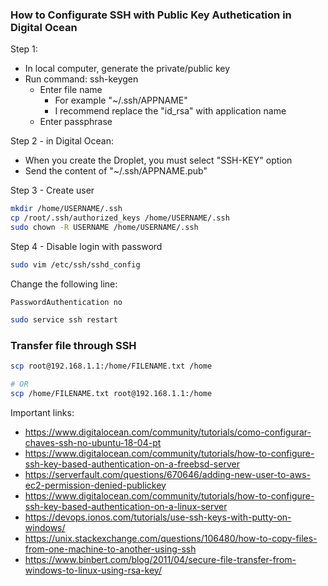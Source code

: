 ### How to Configurate SSH with Public Key Authetication in Digital Ocean

Step 1:

- In local computer, generate the private/public key
- Run command: ssh-keygen
  - Enter file name
    - For example "~/.ssh/APPNAME"
    - I recommend replace the "id_rsa" with application name
  - Enter passphrase

Step 2 - in Digital Ocean:

- When you create the Droplet, you must select "SSH-KEY" option
- Send the content of "~/.ssh/APPNAME.pub"

Step 3 - Create user

```sh
mkdir /home/USERNAME/.ssh
cp /root/.ssh/authorized_keys /home/USERNAME/.ssh
sudo chown -R USERNAME /home/USERNAME/.ssh
```

Step 4 - Disable login with password

```sh
sudo vim /etc/ssh/sshd_config
```

Change the following line:

```
PasswordAuthentication no
```

```sh
sudo service ssh restart
```

### Transfer file through SSH

```sh
scp root@192.168.1.1:/home/FILENAME.txt /home

# OR
scp /home/FILENAME.txt root@192.168.1.1:/home
```

Important links:

- https://www.digitalocean.com/community/tutorials/como-configurar-chaves-ssh-no-ubuntu-18-04-pt
- https://www.digitalocean.com/community/tutorials/how-to-configure-ssh-key-based-authentication-on-a-freebsd-server
- https://serverfault.com/questions/670646/adding-new-user-to-aws-ec2-permission-denied-publickey
- https://www.digitalocean.com/community/tutorials/how-to-configure-ssh-key-based-authentication-on-a-linux-server
- https://devops.ionos.com/tutorials/use-ssh-keys-with-putty-on-windows/
- https://unix.stackexchange.com/questions/106480/how-to-copy-files-from-one-machine-to-another-using-ssh
- https://www.binbert.com/blog/2011/04/secure-file-transfer-from-windows-to-linux-using-rsa-key/
